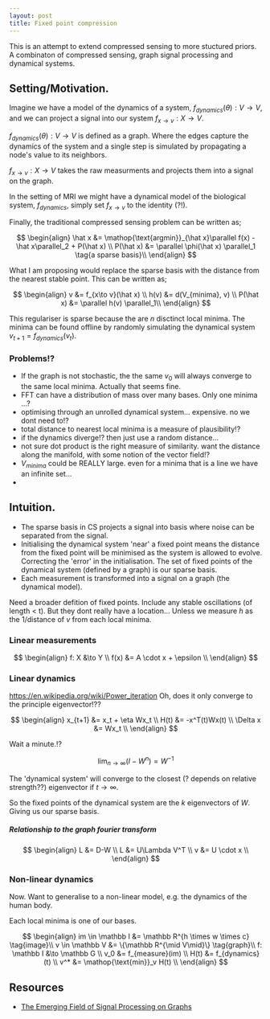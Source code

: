 ```yaml
---
layout: post
title: Fixed point compression
---
```


This is an attempt to extend compressed sensing to more stuctured priors. A combinaton of compressed sensing, graph signal processing and dynamical systems.

## Setting/Motivation.

Imagine we have a model of the dynamics of a system, $f_{dynamics}(\theta): V \to V$, and we can project a signal into our system $f_{x\to v}: X \to V$.

$f_{dynamics}(\theta): V \to V$ is defined as a graph. Where the edges capture the dynamics of the system and a single step is simulated by propagating a node's value to its neighbors.

$f_{x\to v}: X \to V$ takes the raw measurments and projects them into a signal on the graph.

In the setting of MRI we might have a dynamical model of the biological system, $f_{dynamics}$, simply set $f_{x\to v}$ to the identity (?!).

Finally, the traditional compressed sensing problem can be written as;

$$
\begin{align}
\hat x &= \mathop{\text{argmin}}_{\hat x}\parallel f(x) - \hat x\parallel_2 + P(\hat x) \\
P(\hat x) &=   \parallel \phi(\hat x) \parallel_1 \tag{a sparse basis}\\
\end{align}
$$

What I am proposing would replace the sparse basis with the distance from the nearest stable point. This can be written as;

$$
\begin{align}
v &= f_{x\to v}(\hat x) \\
h(v) &= d(V_{minima}, v) \\
P(\hat x) &= \parallel h(v) \parallel_1\\
\end{align}
$$

This regulariser is sparse because the are $n$ disctinct local minima. The minima can be found offline by randomly simulating the dynamical system $v_{t+1} = f_{dynamics}(v_t)$.

### Problems!?
- If the graph is not stochastic, the the same $v_0$ will always converge to the same local minima. Actually that seems fine.
- FFT can have a distribution of mass over many bases. Only one minima ...?
- optimising through an unrolled dynamical system... expensive. no we dont need to!?
- total distance to nearest local minima is a measure of plausibility!?
- if the dynamics diverge!? then just use a random distance...
- not sure dot product is the right measure of similarity. want the distance along the manifold, with some notion of the vector field!?
- $V_{minima}$ could be REALLY large. even for a minima that is a line we have an infinite set...
-


## Intuition.

* The sparse basis in CS projects a signal into basis where noise can be separated from the signal.
* Initialising the dynamical system 'near' a fixed point means the distance from the fixed point will be minimised as the system is allowed to evolve. Correcting the 'error' in the initialisation.
The set of fixed points of the dynamical system (defined by a graph) is our sparse basis.
* Each measurement is transformed into a signal on a graph (the dynamical model).


Need a broader defition of fixed points. Include any stable oscillations (of length < t). But they dont really have a location...
Unless we measure $h$ as the 1/distance of $v$ from each local minima.

### Linear measurements

$$
\begin{align}
f: X &\to Y \\
f(x) &= A \cdot x  + \epsilon \\
\end{align}
$$

### Linear dynamics

https://en.wikipedia.org/wiki/Power_iteration
Oh, does it only converge to the principle eigenvector!??

$$
\begin{align}
x_{t+1} &= x_t + \eta Wx_t \\
H(t) &= -x^T(t)Wx(t) \\
\Delta x &= Wx_t \\
\end{align}
$$

Wait a minute.!?

$$
\mathop{lim}_{n\to \infty} (I - W^n) = W^{-1}
$$


The 'dynamical system' will converge to the closest (? depends on relative strength??) eigenvector if $t\to \infty$.

So the fixed points of the dynamical system are the $k$ eigenvectors of $W$. Giving us our sparse basis.

##### Relationship to the graph fourier transform

$$
\begin{align}
L &= D-W \\
L &= U\Lambda V^T \\
v &= U \cdot x \\
\end{align}
$$

### Non-linear dynamics

Now. Want to generalise to a non-linear model, e.g. the dynamics of the human body.

Each local minima is one of our bases.

$$
\begin{align}
im \in \mathbb I &= \mathbb R^{h \times w \times c} \tag{image}\\
v \in \mathbb V &= \{\mathbb R^{\mid V\mid}\} \tag{graph}\\
f: \mathbb I &\to \mathbb G \\
v_0 &= f_{measure}(im) \\
H(t) &= f_{dynamics}(t) \\
v^* &= \mathop{\text{min}}_v H(t) \\
\end{align}
$$


## Resources

- [The Emerging Field of Signal Processing on Graphs](https://arxiv.org/abs/1211.0053)
